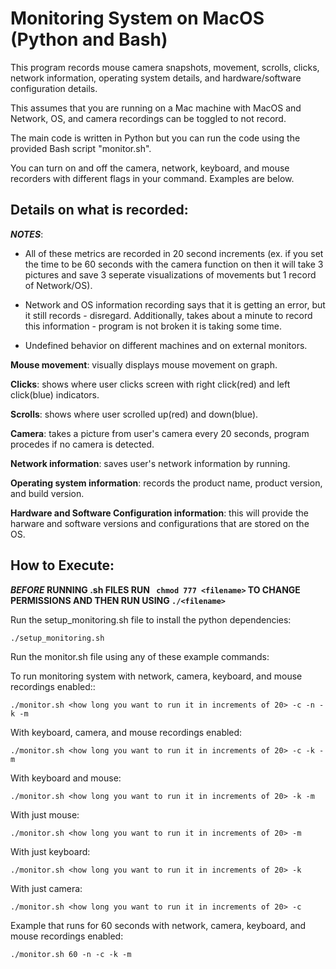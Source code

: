 # Monitoring System on MacOS (Python and Bash)

This program records mouse camera snapshots, movement, scrolls, clicks, network information, operating system details, and hardware/software configuration details.

This assumes that you are running on a Mac machine with MacOS and Network, OS, and camera recordings can be toggled to not record.

The main code is written in Python but you can run the code using the provided Bash script "monitor.sh".

You can turn on and off the camera, network, keyboard, and mouse recorders with different flags in your command.
Examples are below.

## Details on what is recorded:
**_NOTES_**:
- All of these metrics are recorded in 20 second increments (ex. if you set the time to be 60 seconds with the camera function
on then it will take 3 pictures and save 3 seperate visualizations of movements but 1 record of Network/OS).

- Network and OS information recording says that it is getting an error, but it still records - disregard.
Additionally, takes about a minute to record this information - program is not broken it is taking some time.

- Undefined behavior on different machines and on external monitors.


**Mouse movement**: visually displays mouse movement on graph.

**Clicks**: shows where user clicks screen with right click(red) and left click(blue) indicators.

**Scrolls**: shows where user scrolled up(red) and down(blue).

**Camera**: takes a picture from user's camera every 20 seconds, program procedes if no camera is detected.

**Network information**: saves user's network information by running.

**Operating system information**: records the product name, product version, and build version.

**Hardware and Software Configuration information**: this will provide the harware and software versions and configurations that are stored on the OS.


## How to Execute:

**_BEFORE_ RUNNING .sh FILES RUN ``` chmod 777 <filename>``` TO CHANGE PERMISSIONS AND THEN RUN USING ```./<filename>```**

Run the setup_monitoring.sh file to install the python dependencies:
```
./setup_monitoring.sh
```

Run the monitor.sh file using any of these example commands:

To run monitoring system with network, camera, keyboard, and mouse recordings enabled::
```
./monitor.sh <how long you want to run it in increments of 20> -c -n -k -m
```

With keyboard, camera, and mouse recordings enabled:
```
./monitor.sh <how long you want to run it in increments of 20> -c -k -m
```

With keyboard and mouse:
```
./monitor.sh <how long you want to run it in increments of 20> -k -m
```

With just mouse:
```
./monitor.sh <how long you want to run it in increments of 20> -m
```

With just keyboard:
```
./monitor.sh <how long you want to run it in increments of 20> -k
```

With just camera:
```
./monitor.sh <how long you want to run it in increments of 20> -c
```

Example that runs for 60 seconds with network, camera, keyboard, and mouse recordings enabled:
```
./monitor.sh 60 -n -c -k -m
```
